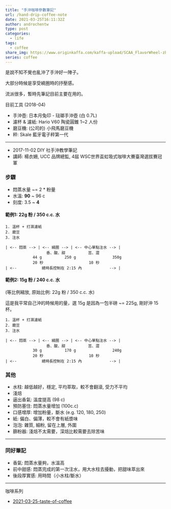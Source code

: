 ```yaml
---
title: "手沖咖啡參數筆記"
url: /hand-drip-coffee-note
date: 2021-03-25T16:11:32Z
author: androchentw
type: post
categories:
  - life
tags: 
  - coffee
share_img: https://www.originkaffa.com/kaffa-upload/SCAA_FlavorWheel-zh-TW.03-24-16.png
series: coffee
---
```


是說不知不覺也亂沖了手沖好一陣子。

大部分時候是享受繞圈時的抒壓感。

流派很多，暫時先筆記目前主要在用的。

目前工具 (2018-04)

* 手沖壺: 日本月兔印 - 琺瑯手沖壺 (白 0.7L)
* 濾杯 & 濾紙: Hario V60 陶瓷圓錐 1~2 人份
* 磨豆機: (公司的) 小飛馬磨豆機
* 秤: Skale 藍牙電子秤第一代

<!--more-->

---

* 2017-11-02 DIY 社手沖教學筆記
* 講師: 楊衣姍, UCC 品牌總監, 4屆 WSC世界盃虹吸式咖啡大賽臺灣選拔賽冠軍

### 步驟

* 悶蒸水量 ~= 2 * 粉量
* 水溫: **90** ~ 96 c
* 刻度: 3.5 ~ **4**

#### 範例1: 22g 粉 / 350 c.c. 水

```text
1. 溫杯 + 打濕濾紙  
2. 磨豆  
3. 注水

| <-- 悶蒸 --> | <-- 繞圈 --> | <-- 中心單點注水 --> |
                  香、酸、甜          苦、澀
            44 g          250 g                350g
            20 秒                    10 秒
| <--           總時長控制在 2:15 內            --> |

```

#### 範例2: 15g 粉 / 240 c.c. 水

(等比例縮放, 原始比例: 22g 粉 / 350 c.c. 水)

這是我平常自己沖的時候用的量，選 15g 是因為一包半磅 ~= 225g, 剛好沖 15 杯。

```text
1. 溫杯 + 打濕濾紙  
2. 磨豆  
3. 注水

| <-- 悶蒸 --> | <-- 繞圈 --> | <-- 中心單點注水 --> |
                  香、酸、甜          苦、澀
            30 g          170 g                240g
            20 秒                    10 秒
| <--           總時長控制在 2:15 內            --> |

```

### 其他

* 水柱: 越低越好，穩定, 平均萃取，較不會翻滾, 受力不平均
* 淺焙
* 逼出香氣: 溫度提高 (98 c)
* 預防塞住: 悶蒸水量增加 (100c.c)
* 口感增厚: 增加粉量，斷水 (e.g. 120, 180, 250)
* 紙: 偏白、偏薄，較不會有紙漿味
* 泡泡: 雜質, 細粉, 留在上層, 外圍
* 篩粉器: 淺焙不太需要，深焙比較需要去除苦味

---

### 同好筆記

* 香氣: 悶蒸水量夠，水溫高
* 前中甜感: 悶蒸完成的第一次注水，用大水柱去擾動，把甜味萃出來
* 後段厚實感: 用時間（小水柱/斷水）

---

咖啡系列

* [2021-03-25-taste-of-coffee](2021-03-25-taste-of-coffee.md)

